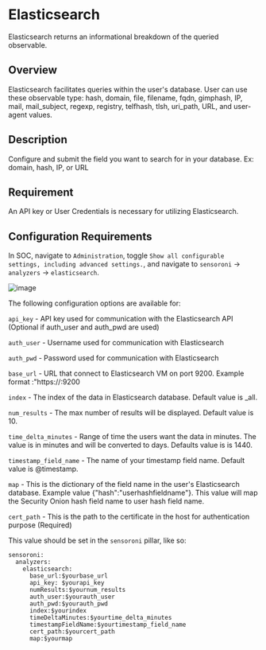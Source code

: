 # Elasticsearch
Elasticsearch returns an informational breakdown of the queried observable.

## Overview
Elasticsearch facilitates queries within the user's database. User can use these observable type: hash, domain, file, filename, fqdn, gimphash, IP, mail, mail_subject, regexp, registry, telfhash, tlsh, uri_path, URL, and user-agent values.

## Description
Configure and submit the field you want to search for in your database. Ex: domain, hash, IP, or URL

## Requirement
An API key or User Credentials is necessary for utilizing Elasticsearch.

## Configuration Requirements

In SOC, navigate to `Administration`, toggle `Show all configurable settings, including advanced settings.`, and navigate to `sensoroni` -> `analyzers` -> `elasticsearch`.

![image](https://github.com/Security-Onion-Solutions/securityonion/blob/2.4/dev/assets/images/screenshots/analyzers/elasticsearch.png?raw=true)


The following configuration options are available for:

``api_key`` - API key used for communication with the Elasticsearch API (Optional if auth_user and auth_pwd are used)

``auth_user`` - Username used for communication with Elasticsearch 

``auth_pwd`` - Password used for communication with Elasticsearch

``base_url`` - URL that connect to Elasticsearch VM on port 9200. Example format :"https://<your IP address>:9200

``index`` - The index of the data in Elasticsearch database. Default value is _all.

``num_results`` - The max number of results will be displayed. Default value is 10.

``time_delta_minutes`` - Range of time the users want the data in minutes. The value is in minutes and will be converted to days. Defaults value is is 1440.

``timestamp_field_name`` - The name of your timestamp field name. Default value is @timestamp.

``map`` - This is the dictionary of the field name in the user's Elasticsearch database. Example value {"hash":"userhashfieldname"}. This value will map the Security Onion hash field name to user hash field name.

``cert_path`` - This is the path to the certificate in the host for authentication purpose (Required)

This value should be set in the ``sensoroni`` pillar, like so:

```
sensoroni:
  analyzers:
    elasticsearch:
      base_url:$yourbase_url
      api_key: $yourapi_key
      numResults:$yournum_results
      auth_user:$yourauth_user
      auth_pwd:$yourauth_pwd
      index:$yourindex
      timeDeltaMinutes:$yourtime_delta_minutes
      timestampFieldName:$yourtimestamp_field_name
      cert_path:$yourcert_path
      map:$yourmap
```
